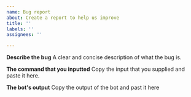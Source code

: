 ```yaml
---
name: Bug report
about: Create a report to help us improve
title: ''
labels: ''
assignees: ''

---
```


**Describe the bug**
A clear and concise description of what the bug is.

**The command that you inputted**
Copy the input that you supplied and paste it here.

**The bot's output**
Copy the output of the bot and past it here
